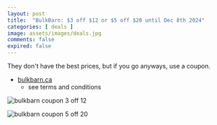 ```yaml
---
layout: post
title:  "BulkBarn: $3 off $12 or $5 off $20 until Dec 8th 2024"
categories: [ deals ]
image: assets/images/deals.jpg
comments: false
expired: false
---
```


They don't have the best prices, but if you go anyways, use a coupon.

- [bulkbarn.ca](https://www.bulkbarn.ca/en/Coupons)
    - see terms and conditions


![bulkbarn coupon 3 off 12](https://www.bulkbarn.ca/BulkBarn/media/web_coupon/WEB_ENG_F0824_3OFF15.PNG)

![bulkbarn coupon 5 off 20](https://www.bulkbarn.ca/BulkBarn/media/web_coupon/WEB_ENG_F0824_5OFF20.PNG)


